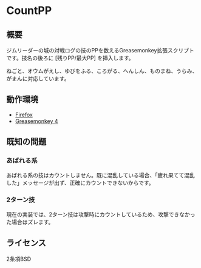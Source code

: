 # CountPP
## 概要
ジムリーダーの城の対戦ログの技のPPを数えるGreasemonkey拡張スクリプトです。技名の後ろに [残りPP/最大PP] を挿入します。

ねごと、オウムがえし、ゆびをふる、ころがる、へんしん、ものまね、うらみ、がまんに対応しています。

## 動作環境
- [Firefox](https://www.mozilla.org/ja/firefox/new/)
- [Greasemonkey 4](https://addons.mozilla.org/ja/firefox/addon/greasemonkey/)

## 既知の問題
### あばれる系
あばれる系の技はカウントしません。既に混乱している場合、「疲れ果てて混乱した」メッセージが出ず、正確にカウントできないからです。

### 2ターン技
現在の実装では、2ターン技は攻撃時にカウントしているため、攻撃できなかった場合はズレます。

## ライセンス
2条項BSD
